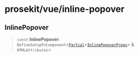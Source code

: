 # prosekit/vue/inline-popover

<a id="InlinePopover" name="InlinePopover"></a>

## InlinePopover

> `const` **InlinePopover**: `DefineSetupFnComponent`\<[`Partial`](https://www.typescriptlang.org/docs/handbook/utility-types.html#partialtype)\<[`InlinePopoverProps`](../web/inline-popover.md#InlinePopoverProps)\> & `HTMLAttributes`\>
